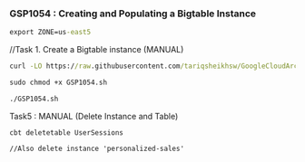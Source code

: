 ### GSP1054 : Creating and Populating a Bigtable Instance

```cmd
export ZONE=us-east5
```
//Task 1. Create a Bigtable instance (MANUAL)

```cmd
curl -LO https://raw.githubusercontent.com/tariqsheikhsw/GoogleCloudArchitectLabs/main/Solutions/GSP1054.sh

sudo chmod +x GSP1054.sh

./GSP1054.sh
```


Task5 : MANUAL (Delete Instance and Table)
```
cbt deletetable UserSessions

//Also delete instance 'personalized-sales'
```
